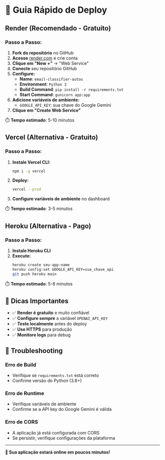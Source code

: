 # 🚀 Guia Rápido de Deploy

## Render (Recomendado - Gratuito)

### Passo a Passo:
1. **Fork do repositório** no GitHub
2. **Acesse** [render.com](https://render.com) e crie conta
3. **Clique em "New +"** → "Web Service"
4. **Conecte** seu repositório GitHub
5. **Configure:**
   - **Name**: `email-classifier-autou`
   - **Environment**: `Python 3`
   - **Build Command**: `pip install -r requirements.txt`
   - **Start Command**: `gunicorn app:app`
6. **Adicione variáveis de ambiente:**
   - `GOOGLE_API_KEY`: sua chave do Google Gemini
7. **Clique em "Create Web Service"**

⏱️ **Tempo estimado**: 5-10 minutos

## Vercel (Alternativa - Gratuito)

### Passo a Passo:
1. **Instale Vercel CLI:**
   ```bash
   npm i -g vercel
   ```
2. **Deploy:**
   ```bash
   vercel --prod
   ```
3. **Configure variáveis de ambiente** no dashboard

⏱️ **Tempo estimado**: 3-5 minutos

## Heroku (Alternativa - Pago)

### Passo a Passo:
1. **Instale Heroku CLI**
2. **Execute:**
   ```bash
   heroku create seu-app-name
   heroku config:set GOOGLE_API_KEY=sua_chave_api
   git push heroku main
   ```

⏱️ **Tempo estimado**: 5-8 minutos

## 🎯 Dicas Importantes

- ✅ **Render é gratuito** e muito confiável
- ✅ **Configure sempre** a variável `OPENAI_API_KEY`
- ✅ **Teste localmente** antes do deploy
- ✅ **Use HTTPS** para produção
- ✅ **Monitore logs** para debug

## 🔧 Troubleshooting

### Erro de Build
- Verifique se `requirements.txt` está correto
- Confirme versão do Python (3.8+)

### Erro de Runtime
- Verifique variáveis de ambiente
- Confirme se a API key do Google Gemini é válida

### Erro de CORS
- A aplicação já está configurada com CORS
- Se persistir, verifique configurações da plataforma

---

**🎉 Sua aplicação estará online em poucos minutos!**
